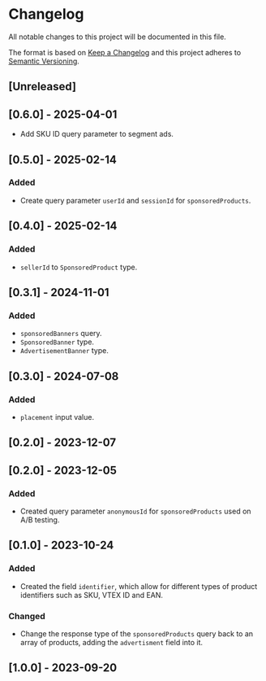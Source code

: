 # Changelog

All notable changes to this project will be documented in this file.

The format is based on [Keep a Changelog](http://keepachangelog.com/en/1.0.0/)
and this project adheres to [Semantic Versioning](http://semver.org/spec/v2.0.0.html).

## [Unreleased]

## [0.6.0] - 2025-04-01

- Add SKU ID query parameter to segment ads.

## [0.5.0] - 2025-02-14

### Added
- Create query parameter `userId` and `sessionId` for `sponsoredProducts`.


## [0.4.0] - 2025-02-14

### Added

- `sellerId` to `SponsoredProduct` type.

## [0.3.1] - 2024-11-01

### Added

- `sponsoredBanners` query.
- `SponsoredBanner` type.
- `AdvertisementBanner` type.

## [0.3.0] - 2024-07-08

### Added

- `placement` input value.

## [0.2.0] - 2023-12-07

## [0.2.0] - 2023-12-05

### Added

- Created query parameter `anonymousId` for `sponsoredProducts` used on A/B testing.

## [0.1.0] - 2023-10-24

### Added

- Created the field `identifier`, which allow for different types of product identifiers such as SKU, VTEX ID and EAN.

### Changed

- Change the response type of the `sponsoredProducts` query back to an array of products, adding the `advertisment` field into it.

## [1.0.0] - 2023-09-20

